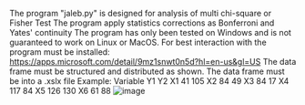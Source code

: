 The  program  "jaleb.py" is  designed for analysis of multi chi-square or Fisher Test
The program apply statistics corrections as Bonferroni and Yates' continuity
The program has only been tested on Windows and is not guaranteed to work on Linux or MacOS.
For best interaction with the program must be installed: https://apps.microsoft.com/detail/9mz1snwt0n5d?hl=en-us&gl=US
The data frame must be structured and distributed as shown. 
The data frame must be into a .xslx file
Example:
Variable	Y1	Y2
X1	      41	105
X2	      84	49
X3	      84	17
X4	      117	84
X5	      126	130
X6	      61	88
![image](https://github.com/user-attachments/assets/c43d5d43-f852-43a2-8607-44376be9438d)
